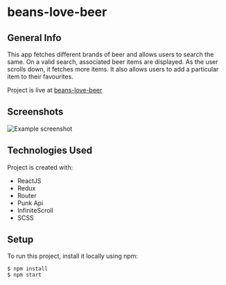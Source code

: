 # beans-love-beer

## General Info

This app fetches different brands of beer and allows users to search the same. On a valid search, associated beer items are displayed. As the user scrolls down, it fetches more items. It also allows users to add a particular item to their favourites.

Project is live at [beans-love-beer](https://beer-love.netlify.app/)


## Screenshots
![Example screenshot](https://shubham-raut.netlify.app/static/media/beerlove.6aed93a0.jpg)

 
## Technologies Used

Project is created with:

- ReactJS
- Redux
- Router
- Punk Api
- InfiniteScroll
- SCSS


## Setup

To run this project, install it locally using npm:

```
$ npm install
$ npm start
```


